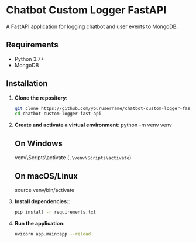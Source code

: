 # Chatbot Custom Logger FastAPI

A FastAPI application for logging chatbot and user events to MongoDB.

## Requirements

- Python 3.7+
- MongoDB

## Installation

1. **Clone the repository**:

   ```bash
   git clone https://github.com/yourusername/chatbot-custom-logger-fast-api.git
   cd chatbot-custom-logger-fast-api
2. **Create and activate a virtual environment**:
    python -m venv venv
    ## On Windows
    venv\Scripts\activate
    (`.\venv\Scripts\activate`)
    ## On macOS/Linux
    source venv/bin/activate
3. **Install dependencies:**:
    ```bash
    pip install -r requirements.txt
4. **Run the application**:
     ```bash
    uvicorn app.main:app --reload